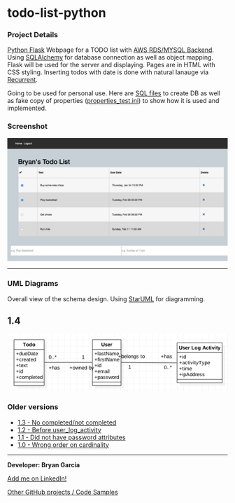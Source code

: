 # todo-list-python

### Project Details
[Python Flask](http://flask.pocoo.org) Webpage for a TODO list with [AWS RDS/MYSQL Backend](https://aws.amazon.com/rds/mysql/). Using [SQLAlchemy](http://flask-sqlalchemy.pocoo.org/) for database connection as well as object mapping. Flask will be used for the server and displaying. Pages are in HTML with CSS styling. Inserting todos with date is done with natural lanauge via [Recurrent](https://github.com/kvh/recurrent).

Going to be used for personal use. Here are [SQL files](https://github.com/bryangarcia831/todo-list-python/tree/master/Resources) to create DB as well as fake copy of properties ([properties_test.ini](https://raw.githubusercontent.com/bryangarcia831/todo-list-python/master/properties_test.ini)) to show how it is used and implemented.


### Screenshot
![alt text](https://raw.githubusercontent.com/bryangarcia831/todo-list-python/master/images/Screenshots/screenshot_1.0.png "Screenshot of App")

***

### UML Diagrams
Overall view of the schema design. Using [StarUML](http://staruml.io) for diagramming.
## 1.4
![alt text](https://raw.githubusercontent.com/bryangarcia831/todo-list-python/master/images/UMLs/TODO-UML-1.4.png "Version 1.4 UML")
### Older versions
* [1.3 - No completed/not completed](https://raw.githubusercontent.com/bryangarcia831/todo-list-python/master/images/UMLs/TODO-UML-1.2.png) 
* [1.2 - Before user_log_activity](https://raw.githubusercontent.com/bryangarcia831/todo-list-python/master/images/UMLs/TODO-UML-1.2.png) 
* [1.1 - Did not have password attributes](https://raw.githubusercontent.com/bryangarcia831/todo-list-python/master/images/UMLs/TODO-UML-1.1.png) 
* [1.0 - Wrong order on cardinality](https://raw.githubusercontent.com/bryangarcia831/todo-list-python/master/images/UMLs/TODO-UML-1.0.png) 

*** 

**Developer: Bryan Garcia**

[Add me on LinkedIn!](https://www.linkedin.com/in/bryangarcia831 "LinkedIn")

[Other GitHub projects / Code Samples](https://github.com/bryangarcia831)